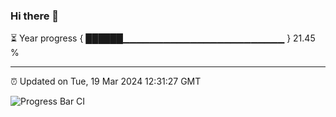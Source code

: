 ### Hi there 👋

⏳ Year progress { ██████▁▁▁▁▁▁▁▁▁▁▁▁▁▁▁▁▁▁▁▁▁▁▁▁ } 21.45 %

---

⏰ Updated on Tue, 19 Mar 2024 12:31:27 GMT

![Progress Bar CI](https://github.com/ZhaoGui/ZhaoGui/workflows/Progress%20Bar%20CI/badge.svg)
